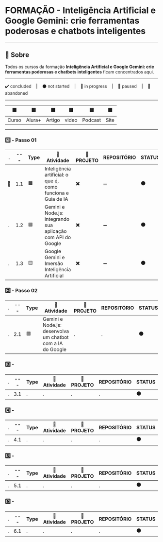 # FORMAÇÃO - Inteligência Artificial e Google Gemini: crie ferramentas poderosas e chatbots inteligentes

---

## 📌 Sobre
  Todos os cursos da formação **Inteligência Artificial e Google Gemini: crie ferramentas poderosas e chatbots inteligentes** ficam concentrados aqui.

---

<p>
  ✔️ concluded &nbsp;&nbsp;&nbsp;|&nbsp;&nbsp;&nbsp;
  ⚫ not started &nbsp;&nbsp;&nbsp;|&nbsp;&nbsp;&nbsp;
  🔵 in progress &nbsp;&nbsp;&nbsp;|&nbsp;&nbsp;&nbsp;
  🔶 paused &nbsp;&nbsp;&nbsp;|&nbsp;&nbsp;&nbsp;
  🔴 abandoned 
</p>

---
| 🟪 | 🟦 | 🟫 | 🟥 | 🟨 | 🟩 |
| --- | --- | --- | --- | --- | --- |
| Curso | Alura+ | Artigo | video | Podcast | Site |

---

### 1️⃣ - Passo 01
| . | --- | Type | 📘 Atividade | 🔗 PROJETO | REPOSITÓRIO | STATUS |
| --- | --- | --- | --- | --- | --- | --- |
| 🚩 | 1.1 | 🟫 | Inteligência artificial: o que é, como funciona e Guia de IA | ✖️ | ➖ | ⚫ |
| . | 1.2 | 🟪 | Gemini e Node.js: integrando sua aplicação com API do Google | ✖️ | ➖ | ⚫ |
| . | 1.3 | 🟨 | Google Gemini e Imersão Inteligência Artificial | ✖️ | ➖ | ⚫ |



### 2️⃣ - Passo 02

| . | --- | Type | 📘 Atividade | 🔗 PROJETO | REPOSITÓRIO | STATUS |
| --- | --- | --- | --- | --- | --- | --- |
| . | 2.1 | 🟪 | Gemini e Node.js: desenvolva um chatbot com a IA do Google | . | . | ⚫ |


### 3️⃣ - ####

| . | --- | Type | 📘 Atividade | 🔗 PROJETO | REPOSITÓRIO | STATUS |
| --- | --- | --- | --- | --- | --- | --- |
| . | 3.1 | . | . | . | . | ⚫ |


### 4️⃣ - ####

| . | --- | Type | 📘 Atividade | 🔗 PROJETO | REPOSITÓRIO | STATUS |
| --- | --- | --- | --- | --- | --- | --- |
| . | 4.1 | . | . | . | . | ⚫ |


### 5️⃣ - ####

| . | --- | Type | 📘 Atividade | 🔗 PROJETO | REPOSITÓRIO | STATUS |
| --- | --- | --- | --- | --- | --- | --- |
| . | 5.1 | . | . | . | . | ⚫ |


### 6️⃣ - ####

| . | --- | Type | 📘 Atividade | 🔗 PROJETO | REPOSITÓRIO | STATUS |
| --- | --- | --- | --- | --- | --- | --- |
| . | 6.1 | . | . | . | . | ⚫ |